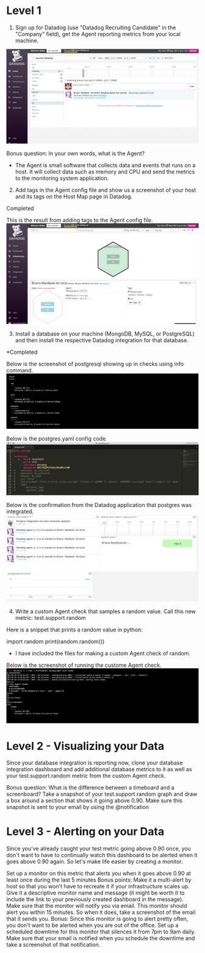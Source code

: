 # Level 1

1. Sign up for Datadog (use "Datadog Recruiting Candidate" in the "Company" field), get the Agent reporting metrics from your local machine.

![ScreenShot](/screenshots/Signup.png)

Bonus question: In your own words, what is the Agent?

* The Agent is small software that collects data and events that runs on a host. It will collect data such as memory and CPU and send the metrics to the monitoring system application.

2. Add tags in the Agent config file and show us a screenshot of your host and its tags on the Host Map page in Datadog.

Completed

This is the result from adding tags to the Agent config file.
![ScreenShot](/screenshots/Tags.png)

3. Install a database on your machine (MongoDB, MySQL, or PostgreSQL) and then install the respective Datadog integration for that database.

*Completed

Below is the screenshot of postgresql showing up in checks using info command.
![ScreenShot](/screenshots/Postgresql1.png)

Below is the postgres.yaml config code.
![ScreenShot](/screenshots/Postgresql2.png)

Below is the confirmation from the Datadog application that postgres was integrated.
![ScreenShot](/screenshots/Postgresql3.png)

4. Write a custom Agent check that samples a random value. Call this new metric: test.support.random

Here is a snippet that prints a random value in python:

import random
print(random.random())

* I have included the files for making a custom Agent check of random. 

Below is the screenshot of running the custome Agent check.
![ScreenShot](/screenshots/RandomCheck.png)

# Level 2 - Visualizing your Data

Since your database integration is reporting now, clone your database integration dashboard and add additional database metrics to it as well as your test.support.random metric from the custom Agent check.

Bonus question: What is the difference between a timeboard and a screenboard?
Take a snapshot of your test.support.random graph and draw a box around a section that shows it going above 0.90. Make sure this snapshot is sent to your email by using the @notification

# Level 3 - Alerting on your Data

Since you've already caught your test metric going above 0.90 once, you don't want to have to continually watch this dashboard to be alerted when it goes above 0.90 again. So let's make life easier by creating a monitor.

Set up a monitor on this metric that alerts you when it goes above 0.90 at least once during the last 5 minutes
Bonus points: Make it a multi-alert by host so that you won't have to recreate it if your infrastructure scales up.
Give it a descriptive monitor name and message (it might be worth it to include the link to your previously created dashboard in the message). Make sure that the monitor will notify you via email.
This monitor should alert you within 15 minutes. So when it does, take a screenshot of the email that it sends you.
Bonus: Since this monitor is going to alert pretty often, you don't want to be alerted when you are out of the office. Set up a scheduled downtime for this monitor that silences it from 7pm to 9am daily. Make sure that your email is notified when you schedule the downtime and take a screenshot of that notification.